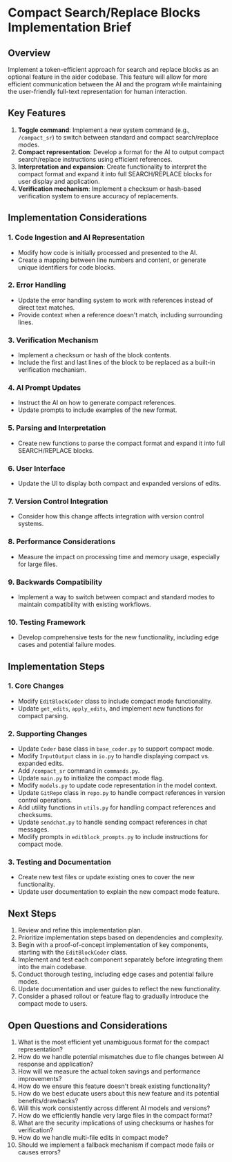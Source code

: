 # Compact Search/Replace Blocks Implementation Brief

## Overview

Implement a token-efficient approach for search and replace blocks as an optional feature in the aider codebase. This feature will allow for more efficient communication between the AI and the program while maintaining the user-friendly full-text representation for human interaction.

## Key Features

1. **Toggle command**: Implement a new system command (e.g., `/compact_sr`) to switch between standard and compact search/replace modes.
2. **Compact representation**: Develop a format for the AI to output compact search/replace instructions using efficient references.
3. **Interpretation and expansion**: Create functionality to interpret the compact format and expand it into full SEARCH/REPLACE blocks for user display and application.
4. **Verification mechanism**: Implement a checksum or hash-based verification system to ensure accuracy of replacements.

## Implementation Considerations

### 1. Code Ingestion and AI Representation

- Modify how code is initially processed and presented to the AI.
- Create a mapping between line numbers and content, or generate unique identifiers for code blocks.

### 2. Error Handling

- Update the error handling system to work with references instead of direct text matches.
- Provide context when a reference doesn't match, including surrounding lines.

### 3. Verification Mechanism

- Implement a checksum or hash of the block contents.
- Include the first and last lines of the block to be replaced as a built-in verification mechanism.

### 4. AI Prompt Updates

- Instruct the AI on how to generate compact references.
- Update prompts to include examples of the new format.

### 5. Parsing and Interpretation

- Create new functions to parse the compact format and expand it into full SEARCH/REPLACE blocks.

### 6. User Interface

- Update the UI to display both compact and expanded versions of edits.

### 7. Version Control Integration

- Consider how this change affects integration with version control systems.

### 8. Performance Considerations

- Measure the impact on processing time and memory usage, especially for large files.

### 9. Backwards Compatibility

- Implement a way to switch between compact and standard modes to maintain compatibility with existing workflows.

### 10. Testing Framework

- Develop comprehensive tests for the new functionality, including edge cases and potential failure modes.

## Implementation Steps

### 1. Core Changes

- Modify `EditBlockCoder` class to include compact mode functionality.
- Update `get_edits`, `apply_edits`, and implement new functions for compact parsing.

### 2. Supporting Changes

- Update `Coder` base class in `base_coder.py` to support compact mode.
- Modify `InputOutput` class in `io.py` to handle displaying compact vs. expanded edits.
- Add `/compact_sr` command in `commands.py`.
- Update `main.py` to initialize the compact mode flag.
- Modify `models.py` to update code representation in the model context.
- Update `GitRepo` class in `repo.py` to handle compact references in version control operations.
- Add utility functions in `utils.py` for handling compact references and checksums.
- Update `sendchat.py` to handle sending compact references in chat messages.
- Modify prompts in `editblock_prompts.py` to include instructions for compact mode.

### 3. Testing and Documentation

- Create new test files or update existing ones to cover the new functionality.
- Update user documentation to explain the new compact mode feature.

## Next Steps

1. Review and refine this implementation plan.
2. Prioritize implementation steps based on dependencies and complexity.
3. Begin with a proof-of-concept implementation of key components, starting with the `EditBlockCoder` class.
4. Implement and test each component separately before integrating them into the main codebase.
5. Conduct thorough testing, including edge cases and potential failure modes.
6. Update documentation and user guides to reflect the new functionality.
7. Consider a phased rollout or feature flag to gradually introduce the compact mode to users.

## Open Questions and Considerations

1. What is the most efficient yet unambiguous format for the compact representation?
2. How do we handle potential mismatches due to file changes between AI response and application?
3. How will we measure the actual token savings and performance improvements?
4. How do we ensure this feature doesn't break existing functionality?
5. How do we best educate users about this new feature and its potential benefits/drawbacks?
6. Will this work consistently across different AI models and versions?
7. How do we efficiently handle very large files in the compact format?
8. What are the security implications of using checksums or hashes for verification?
9. How do we handle multi-file edits in compact mode?
10. Should we implement a fallback mechanism if compact mode fails or causes errors?
